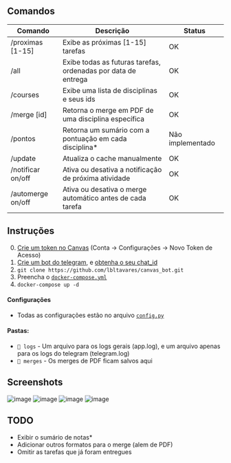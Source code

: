 
## Comandos

| **Comando**       | **Descrição**                                                 | **Status**
|-------------------|---------------------------------------------------------------|------------
| /proximas [1-15]         | Exibe as próximas [1-15] tarefas                       | OK
| /all              | Exibe todas as futuras tarefas, ordenadas por data de entrega | OK
| /courses          | Exibe uma lista de disciplinas e seus ids                     | OK
| /merge [id]        | Retorna o merge em PDF de uma disciplina específica          | OK
| /pontos           | Retorna um sumário com a pontuação em cada disciplina*        | Não implementado
| /update           | Atualiza o cache manualmente                                  | OK
| /notificar on/off | Ativa ou desativa a notificação de próxima atividade          | OK
| /automerge on/off | Ativa ou desativa o merge automático antes de cada tarefa     | OK

## Instruções

0. [Crie um token no Canvas](https://kb.iu.edu/d/aaja) (Conta -> Configurações -> Novo Token de Acesso)
1. [Crie um bot do telegram](https://core.telegram.org/bots#3-how-do-i-create-a-bot), e [obtenha o seu chat_id](https://newbedev.com/how-to-obtain-telegram-chat-id-for-a-specific-user)
2. ```git clone https://github.com/lbltavares/canvas_bot.git```
3. Preencha o [```docker-compose.yml```](https://github.com/lbltavares/canvas_bot/blob/main/docker-compose.yml)
4. ```docker-compose up -d```

#### Configurações
* Todas as configurações estão no arquivo [```config.py```](https://github.com/lbltavares/canvas_bot/blob/main/config.py)


#### Pastas:
- ```📂 logs``` - Um arquivo para os logs gerais (app.log), e um arquivo apenas para os logs do telegram (telegram.log)
- ```📂 merges``` - Os merges de PDF ficam salvos aqui

## Screenshots

![image](https://user-images.githubusercontent.com/34322384/137173722-baac93cb-894c-4f56-8412-4b4d5637c727.png)
![image](https://user-images.githubusercontent.com/34322384/137173801-2f17e167-6b51-4d56-9b9a-55c45738a327.png)
![image](https://user-images.githubusercontent.com/34322384/137173911-8dc5da64-701c-49d4-8d0f-2de2c8a22288.png)
![image](https://user-images.githubusercontent.com/34322384/137174047-96d8b5c7-6ef6-4437-9b64-b543ec24d94a.png)


## TODO
- Exibir o sumário de notas*
- Adicionar outros formatos para o merge (alem de PDF)
- Omitir as tarefas que já foram entregues
